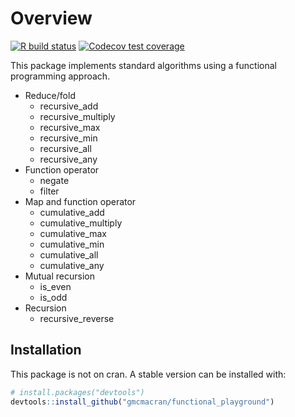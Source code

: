 
<!-- README.md is generated from README.Rmd. Please edit that file -->

# Overview

<!-- badges: start -->

[![R build
status](https://github.com/gmcmacran/functional_playground/workflows/R-CMD-check/badge.svg)](https://github.com/gmcmacran/functional_playground/actions)
[![Codecov test
coverage](https://codecov.io/gh/gmcmacran/functional_playground/branch/main/graph/badge.svg)](https://codecov.io/gh/gmcmacran/functional_playground?branch=master)
<!-- badges: end -->

This package implements standard algorithms using a functional
programming approach.

-   Reduce/fold
    -   recursive_add
    -   recursive_multiply
    -   recursive_max
    -   recursive_min
    -   recursive_all
    -   recursive_any
-   Function operator
    -   negate
    -   filter
-   Map and function operator
    -   cumulative_add
    -   cumulative_multiply
    -   cumulative_max
    -   cumulative_min
    -   cumulative_all
    -   cumulative_any
-   Mutual recursion
    -   is_even
    -   is_odd
-   Recursion
    -   recursive_reverse

## Installation

This package is not on cran. A stable version can be installed with:

``` r
# install.packages("devtools")
devtools::install_github("gmcmacran/functional_playground")
```
